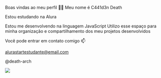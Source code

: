 Boas vindas ao meu perfil 💙💙
Meu nome é C441d3n Death 

Estou estudando na Alura

Estou me desenvolvendo na linguagem JavaScript Utilizo esse espaço para minha organização e compartilhamento dos meu projetos desenvolvidos

Você pode entrar em contato comigo 📫

alurastartestudante@email.com

@death-arch

![](https://images.app.goo.gl/URpMBxabFCwYXSYZ7)
